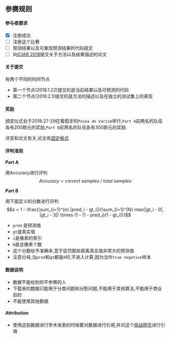 ## 参赛规则

#### 参与者要求

- [x] 注册成功
- [ ] 注册这个比赛
- [ ] 预测结果以及可重现预测结果的代码提交
- [ ] 向[ICIAR 2018](https://www.aimiconf.org/iciar18/index.php)提交关于方法以及结果描述的论文

#### 关于提交

有两个不同的时间节点

- 第一个节点(2018.1.22)提交的是当前结果以及可预测的代码
- 第二个节点(2018.2.1)提交的是方法的描述以及在独立的测试集上的表现

#### 奖励

颁奖仪式会于2018.27-29在葡萄牙的`Póvoa de Varzim`举行,`Part A`前两名的队伍各有200欧元的奖励,`Part B`前两名的队伍各有300欧元的奖励.

评奖和论文有关,论文有[固定格式](https://www.aimiconf.org/iciar18/cfp.php)

#### 评判准则

**Part A**

用Accuracy进行评判
$$Accuracy = correct\ samples\ /\ total\ samples$$

**Part B**

用下面定义的分数进行评判
$$s = 1 - \frac{\sum_{i=1}^{n} |pred_i - gt_i|}{\sum_{i=1}^{N} max(|gt_i - 0|, |gt_i - 3|) \times (1 - (1 - pred_i)(1 - gt_i))}$$
- `pred` 是预测值
- `gt`是真实值
- `i`是像素的索引
- `N`是总像素个数
- 这个分数给予准确率,意于惩罚那些距离真实值非常大的预测值
- 注意分母,当`pred`和`gt`都是`0`时,不进入计算,因为当作`true negative`样本

#### 数据说明

- 数据不能给别的不参赛的人
- 下载来的数据只能用于分类问题和分割问题,不能用于其他算法,不能用于商业目的
- 不能使用其他数据

#### Attribution

- 使用这些数据进行学术发表的时候要对数据进行引用,并对这个[挑战网页](https://iciar2018-challenge.grand-challenge.org/home/)进行引用
